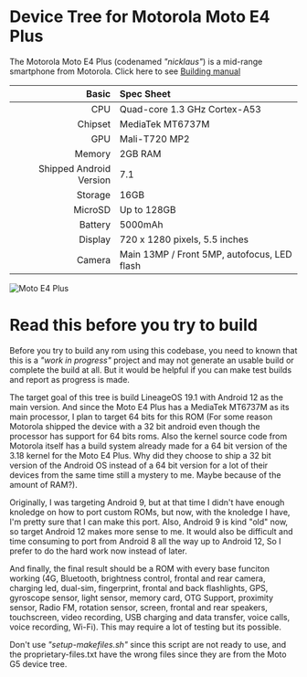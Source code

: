 Device Tree for Motorola Moto E4 Plus
===========================================

The Motorola Moto E4 Plus (codenamed _"nicklaus"_) is a mid-range smartphone from Motorola.
Click here to see [Building manual](https://github.com/LineageOS-MediaTek/android_device_motorola_nicklaus/tree/cm-14.1/MANUAL.md)

Basic   | Spec Sheet
-------:|:-------------------------
CPU     | Quad-core 1.3 GHz Cortex-A53
Chipset | MediaTek MT6737M
GPU     | Mali-T720 MP2
Memory  | 2GB RAM
Shipped Android Version | 7.1
Storage | 16GB
MicroSD | Up to 128GB
Battery | 5000mAh
Display | 720 x 1280 pixels, 5.5 inches
Camera  | Main 13MP / Front 5MP, autofocus, LED flash

![Moto E4 Plus](http://drop.ndtv.com/TECH/product_database/images/6132017104528AM_635_motoe4plusdb.jpeg "Moto E4 Plus")


Read this before you try to build
===========================================

Before you try to build any rom using this codebase, you need to known that this is a _"work in progress"_ project
and may not generate an usable build or complete the build at all. But it would be helpful if you can make
test builds and report as progress is made. 

The target goal of this tree is build LineageOS 19.1 with Android 12
as the main version. And since the Moto E4 Plus has a MediaTek MT6737M
as its main processor, I plan to target 64 bits for this ROM (For some
reason Motorola shipped the device with a 32 bit android even though
the processor has support for 64 bits roms. Also the kernel source
code from Motorola itself has a build system already made for a 64 bit
version of the 3.18 kernel for the Moto E4 Plus. Why did they choose
to ship a 32 bit version of the Android OS instead of a 64 bit version
for a lot of their devices from the same time still a mystery to me.
Maybe because of the amount of RAM?).

Originally, I was targeting Android 9, but at that time I didn't have
enough knoledge on how to port custom ROMs, but now, with the knoledge
I have, I'm pretty sure that I can make this port. Also, Android 9 is
kind "old" now, so target Android 12 makes more sense to me. It would
also be difficult and time consuming to port from Android 8 all the way up to Android 12,
So I prefer to do the hard work now instead of later.

And finally, the final result should be a ROM with every base funciton
working (4G, Bluetooth, brightness control, frontal and rear camera, charging led,
dual-sim, fingerprint, frontal and back flashlights, GPS, gyroscope sensor, light sensor, memory card, OTG
Support, proximity sensor, Radio FM, rotation sensor, screen, frontal and rear speakers, touchscreen, video
recording, USB charging and data transfer, voice calls, voice
recording, Wi-Fi). This may require a lot of testing but its possible.

Don't use _"setup-makefiles.sh"_ since this script are not ready to use, and the
proprietary-files.txt have the wrong files since they are from the
Moto G5 device tree.
